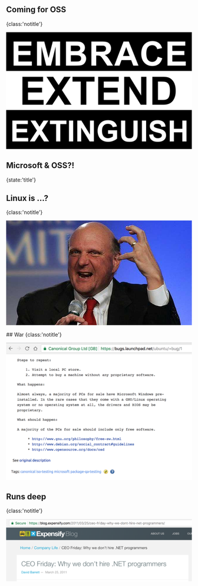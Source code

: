 ## Coming for OSS
{class:'notitle'}

![extend](src/img/embrace-extend.png)

## Microsoft & OSS?!
{state:'title'}

## Linux is ...?
{class:'notitle'}

![ballmer](src/img/ballmer.jpg)

## War
{class:'notitle'}

![war](src/img/bug-number-one.png)

## Runs deep
{class:'notitle'}

![deep](src/img/do-not-hire.png)
